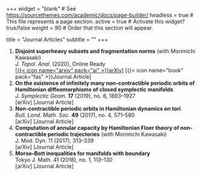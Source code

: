 +++
widget = "blank"  # See https://sourcethemes.com/academic/docs/page-builder/
headless = true  # This file represents a page section.
active = true  # Activate this widget? true/false
weight = 90  # Order that this section will appear.

title = "Journal Articles"
subtitle = ""
+++

1. **Disjoint superheavy subsets and fragmentation norms** (with Morimichi Kawasaki)<br>
	*J. Topol. Anal.* (2020), Online Ready<br>
	[[{{< icon name="arxiv" pack="ai" >}}arXiv](https://arxiv.org/abs/1901.01647)] [{{< icon name="book" pack="fas" >}}Journal Article]
1. **On the existence of infinitely many non-contractible periodic orbits of Hamiltonian diffeomorphisms of closed symplectic manifolds**<br>
  *J. Symplectic Geom.* **17** (2019), no. 6, 1893–1927<br>
	[arXiv] [Journal Article]
1. **Non-contractible periodic orbits in Hamiltonian dynamics on tori**<br>
  *Bull. Lond. Math. Soc.* **49** (2017), no. 4, 571–580<br>
	[arXiv] [Journal Article]
1. **Computation of annular capacity by Hamiltonian Floer theory of non-contractible periodic trajectories** (with Morimichi Kawasaki)<br>
  J. Mod. Dyn. 11 (2017), 313–339<br>
	[arXiv] [Journal Article]
1. **Morse–Bott inequalities for manifolds with boundary**<br>
  Tokyo J. Math. 41 (2018), no. 1, 113–130<br>
 	[arXiv] [Journal Article]